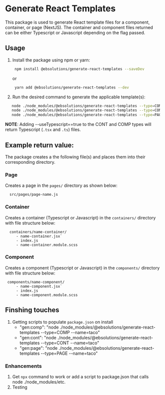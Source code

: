 # Generate React Templates

This package is used to generate React template files for a component, container, or page (NextJS). The container and component files returned can be either Typescript or Javascript depending on the flag passed.

## Usage

1. Install the package using npm or yarn:

   ```bash
    npm install @ebsolutions/generate-react-templates --saveDev
   ```

   or

   ```bash
    yarn add @ebsolutions/generate-react-templates --dev
   ```

2. Run the desired command to generate the applicable template(s):

```bash
   node ./node_modules/@ebsolutions/generate-react-templates --type=COMP --name=taco
   node ./node_modules/@ebsolutions/generate-react-templates --type=CONT --name=taco
   node ./node_modules/@ebsolutions/generate-react-templates --type=PAGE --name=taco

```

**NOTE**: Adding --useTypescript==true to the CONT and COMP types will return Typescript (`.tsx` and `.ts`) files.

## Example return value:

The package creates a the following file(s) and places them into their corresponding directory.

### Page

Creates a page in the `pages/` directory as shown below:

      src/pages/page-name.js

### Container

Creates a container (Typescript or Javascript) in the `containers/` directory with file structure below:

      containers/name-container/
         - name-container.jsx`
         - index.js
         - name-container.module.scss

### Component

Creates a component (Typescript or Javascript) in the `components/` directory with file structure below:

     components/name-component/
         - name-component.jsx`
         - index.js
         - name-component.module.scss

## Finshing touches

1. Getting scripts to populate `package.json` on install
   - "gen:comp": "node ./node_modules/@ebsolutions/generate-react-templates --type=COMP --name=taco"
   - "gen:cont": "node ./node_modules/@ebsolutions/generate-react-templates --type=CONT --name=taco"
   - "gen:page": "node ./node_modules/@ebsolutions/generate-react-templates --type=PAGE --name=taco"

### Enhancements

1. Get `npx` command to work or add a script to package.json that calls node ./node_modules/etc.
1. Testing
